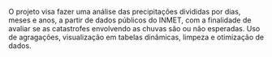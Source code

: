   O projeto visa fazer uma análise das precipitações divididas por dias, meses e anos, a partir de dados públicos do INMET, com a finalidade de avaliar se as catastrofes envolvendo as chuvas são ou não esperadas.
  Uso de agragações, visualização em tabelas dinâmicas, limpeza e otimização de dados.
